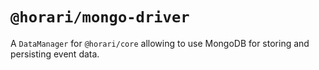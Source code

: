 # `@horari/mongo-driver`
A `DataManager` for `@horari/core` allowing to use MongoDB for storing and persisting event data.